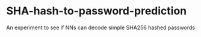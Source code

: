 # SHA-hash-to-password-prediction
An experiment to see if NNs can decode simple SHA256 hashed passwords
